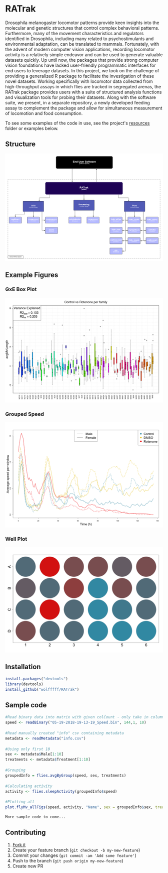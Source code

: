 # RATrak

Drosophila melanogaster locomotor patterns provide keen insights into the molecular and genetic structures that control complex behavioral patterns. Furthermore, many of the movement characteristics and regulators identified in Drosophila, including many related to psychostimulants and environmental adaptation, can be translated to mammals. Fortunately, with the advent of modern computer vision applications, recording locomotor activity is a relatively simple endeavor and can be used to generate valuable datasets quickly. Up until now, the packages that provide strong computer vision foundations have lacked user-friendly programmatic interfaces for end users to leverage datasets. In this project, we took on the challenge of providing a generalized R package to facilitate the investigation of these novel datasets. Working specifically with locomotor data collected from high-throughput assays in which flies are tracked in segregated arenas, the RATrak package provides users with a suite of structured analysis functions and visualization tools for probing their datasets. Along with the software suite, we present, in a separate repository, a newly developed feeding assay to complement the package and allow for simultaneous measurement of locomotion and food consumption.

To see some examples of the code in use, see the project's [resources](https://github.com/Wolfffff/RATrak) folder or examples below. 

## Structure

![](https://raw.githubusercontent.com/Wolfffff/RATrak/master/Resources/RATrak_200618.png)


## Example Figures
### GxE Box Plot
![](https://raw.githubusercontent.com/Wolfffff/RATrak/master/Resources/GxE_avgMvLength_resid.png)

### Grouped Speed

![](https://raw.githubusercontent.com/Wolfffff/RATrak/master/Resources/groupedSpeed2.png)

### Well Plot

![](https://raw.githubusercontent.com/Wolfffff/RATrak/master/Resources/24well.png)

## Installation

```R
install.packages("devtools")
library(devtools)
install_github("wolfffff/RATrak")
```

## Sample code

```R
#Read binary data into matrix with given colCount - only take in column 1:10
speed <- readBinary("05-19-2018-19-13-19_Speed.bin", 144,1, 10)

#Read manually created "info" csv containing metadata
metadata <- readMetadata("info.csv")

#Using only first 10
sex <- metadata$Male[1:10]
treatments <- metadata$Treatment[1:10]

#Grouping
groupedInfo = flies.avgByGroup(speed, sex, treatments)

#Calculating activity
activity <- flies.sleepActivity(groupedInfo$speed)

#Plotting all
plot.flyMv_allFigs(speed, activity, "Name", sex = groupedInfo$sex, treatments = groupedInfo$treatments, noMv= T)
```

```R
More sample code to come...
```

## Contributing

1. [Fork it](https://github.com/wolfffff/RATrak/fork)
2. Create your feature branch (`git checkout -b my-new-feature`)
3. Commit your changes (`git commit -am 'Add some feature'`)
4. Push to the branch (`git push origin my-new-feature`)
5. Create new PR

